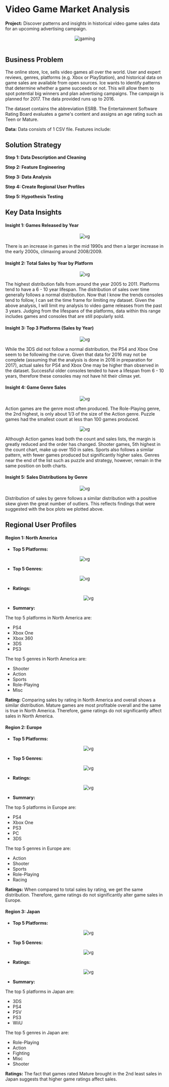 # Video Game Market Analysis

**Project:** Discover patterns and insights in historical video game sales data for an upcoming advertising campaign. 

<div align="center">
    <img alt="gaming" src="https://github.com/nelsonj1614/Data_Projects_TripleTen/blob/9660385abc0252026fe3eb86bd539e1b6cdf010f/02_Video_Game_Market_Analysis/Photos/pexels-kowalievska-1174746.jpg">
</div>

<br>

## Business Problem
The online store, Ice, sells video games all over the world. User and expert reviews, genres, platforms (e.g. Xbox or PlayStation), and historical data on game sales are available from open sources. Ice wants to identify patterns that determine whether a game succeeds or not. This will allow them to spot potential big winners and plan advertising campaigns. The campaign is planned for 2017. The data provided runs up to 2016. 

The dataset contains the abbreviation ESRB. The Entertainment Software Rating Board evaluates a game's content and assigns an age rating such as Teen or Mature.

**Data:** Data consists of 1 CSV file. Features include:


## Solution Strategy

**Step 1: Data Description and Cleaning**

**Step 2: Feature Engineering**

**Step 3: Data Analysis**

**Step 4: Create Regional User Profiles**

**Step 5: Hypothesis Testing**

## Key Data Insights

#### Insight 1: Games Released by Year

<div align="center">
    <img alt="vg" src="https://github.com/nelsonj1614/Data_Projects_TripleTen/blob/f4a695a6a107a6614c3d1fab166e42dabb97b044/02_Video_Game_Market_Analysis/Photos/vg1.png">
</div>

There is an increase in games in the mid 1990s and then a larger increase in the early 2000s, climaxing around 2008/2009.

#### Insight 2: Total Sales by Year by Platform

<div align="center">
    <img alt="vg" src="https://github.com/nelsonj1614/Data_Projects_TripleTen/blob/f4a695a6a107a6614c3d1fab166e42dabb97b044/02_Video_Game_Market_Analysis/Photos/vg2.png">
</div>

The highest distribution falls from around the year 2005 to 2011. Platforms tend to have a 6 - 10 year lifespan. The distribution of sales over time generally follows a normal distribution. Now that I know the trends consoles tend to follow, I can set the time frame for limiting my dataset. Given the above analysis, I will limit my analysis to video game releases from the past 3 years. Judging from the lifespans of the platforms, data within this range includes games and consoles that are still popularly sold.

#### Insight 3: Top 3 Platforms (Sales by Year)

<div align="center">
    <img alt="vg" src="https://github.com/nelsonj1614/Data_Projects_TripleTen/blob/f4a695a6a107a6614c3d1fab166e42dabb97b044/02_Video_Game_Market_Analysis/Photos/vg3.png">
</div>

While the 3DS did not follow a normal distribution, the PS4 and Xbox One seem to be following the curve. Given that data for 2016 may not be complete (assuming that the analysis is done in 2016 in preparation for 2017), actual sales for PS4 and Xbox One may be higher than observed in the dataset. Successful older consoles tended to have a lifespan from 6 - 10 years, therefore these consoles may not have hit their climax yet.

#### Insight 4: Game Genre Sales

<div align="center">
    <img alt="vg" src="https://github.com/nelsonj1614/Data_Projects_TripleTen/blob/f4a695a6a107a6614c3d1fab166e42dabb97b044/02_Video_Game_Market_Analysis/Photos/vg4.png">
</div>

Action games are the genre most often produced. The Role-Playing genre, the 2nd highest, is only about 1/3 of the size of the Action genre. Puzzle games had the smallest count at less than 100 games produced.

<div align="center">
    <img alt="vg" src="https://github.com/nelsonj1614/Data_Projects_TripleTen/blob/f4a695a6a107a6614c3d1fab166e42dabb97b044/02_Video_Game_Market_Analysis/Photos/vg5.png">
</div>

Although Action games lead both the count and sales lists, the margin is greatly reduced and the order has changed. Shooter games, 5th highest in the count chart, make up over 150 in sales. Sports also follows a similar pattern, with fewer games produced but significantly higher sales. Genres near the end of the list such as puzzle and strategy, however, remain in the same position on both charts.

#### Insight 5: Sales Distributions by Genre

<div align="center">
    <img alt="vg" src="https://github.com/nelsonj1614/Data_Projects_TripleTen/blob/f4a695a6a107a6614c3d1fab166e42dabb97b044/02_Video_Game_Market_Analysis/Photos/vg6.png">
</div>

Distribution of sales by genre follows a similar distribution with a positive skew given the great number of outliers. This reflects findings that were suggested with the box plots we plotted above.

## Regional User Profiles

#### Region 1: North America

- **Top 5 Platforms:**

<div align="center">
    <img alt="vg" src="https://github.com/nelsonj1614/Data_Projects_TripleTen/blob/457d299ed67b62a097d961b6ad02070d84e57675/02_Video_Game_Market_Analysis/Photos/rp1.1.png">
</div>

- **Top 5 Genres:**

<div align="center">
    <img alt="vg" src="https://github.com/nelsonj1614/Data_Projects_TripleTen/blob/457d299ed67b62a097d961b6ad02070d84e57675/02_Video_Game_Market_Analysis/Photos/rp1.2.png">
</div>
  
- **Ratings:**

  <div align="center">
    <img alt="vg" src="https://github.com/nelsonj1614/Data_Projects_TripleTen/blob/457d299ed67b62a097d961b6ad02070d84e57675/02_Video_Game_Market_Analysis/Photos/rp1.3.png">
</div>

- **Summary:**

The top 5 platforms in North America are:
- PS4
- Xbox One
- Xbox 360
- 3DS
- PS3

The top 5 genres in North America are:
- Shooter
- Action 
- Sports 
- Role-Playing 
- Misc

**Rating:** Comparing sales by rating in North America and overall shows a similar distribution. Mature games are most profitable overall and the same is true in North America. Therefore, game ratings do not significantly affect sales in North America.

#### Region 2: Europe

- **Top 5 Platforms:**
  
  <div align="center">
    <img alt="vg" src="https://github.com/nelsonj1614/Data_Projects_TripleTen/blob/457d299ed67b62a097d961b6ad02070d84e57675/02_Video_Game_Market_Analysis/Photos/rp2.1.png">
</div>

- **Top 5 Genres:** 

  <div align="center">
    <img alt="vg" src="https://github.com/nelsonj1614/Data_Projects_TripleTen/blob/457d299ed67b62a097d961b6ad02070d84e57675/02_Video_Game_Market_Analysis/Photos/rp2.2.png">
</div>

- **Ratings:**

  <div align="center">
    <img alt="vg" src="https://github.com/nelsonj1614/Data_Projects_TripleTen/blob/457d299ed67b62a097d961b6ad02070d84e57675/02_Video_Game_Market_Analysis/Photos/rp2.3.png">
</div>

- **Summary:**

The top 5 platforms in Europe are:
- PS4
- Xbox One
- PS3
- PC
- 3DS

The top 5 genres in Europe are:
- Action 
- Shooter 
- Sports 
- Role-Playing 
- Racing

**Ratings:** When compared to total sales by rating, we get the same distribution. Therefore, game ratings do not significantly alter game sales in Europe.

#### Region 3: Japan

- **Top 5 Platforms:**
  
  <div align="center">
    <img alt="vg" src="https://github.com/nelsonj1614/Data_Projects_TripleTen/blob/457d299ed67b62a097d961b6ad02070d84e57675/02_Video_Game_Market_Analysis/Photos/rp3.1.png">
</div>

- **Top 5 Genres:** 

  <div align="center">
    <img alt="vg" src="https://github.com/nelsonj1614/Data_Projects_TripleTen/blob/457d299ed67b62a097d961b6ad02070d84e57675/02_Video_Game_Market_Analysis/Photos/rp3.2.png">
</div>

- **Ratings:**

  <div align="center">
    <img alt="vg" src="https://github.com/nelsonj1614/Data_Projects_TripleTen/blob/457d299ed67b62a097d961b6ad02070d84e57675/02_Video_Game_Market_Analysis/Photos/rp3.3.png">
</div>

- **Summary:**

The top 5 platforms in Japan are:
- 3DS 
- PS4 
- PSV 
- PS3 
- WiiU

The top 5 genres in Japan are:
- Role-Playing
- Action 
- Fighting
- Misc 
- Shooter

**Ratings:** The fact that games rated Mature brought in the 2nd least sales in Japan suggests that higher game ratings affect sales.
